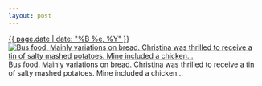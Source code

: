 ```yaml
---
layout: post
---
```


<p>
  <time><a href="/96">{{ page.date | date: "%B %e, %Y" }}</a></time>
  <a href="/96"><img src="{{ site.assets_url }}/96-640.jpg" srcset="{{ site.assets_url }}/96-1280.jpg 1280w, {{ site.assets_url }}/96-960.jpg 960w, {{ site.assets_url }}/96-640.jpg 640w, {{ site.assets_url }}/96-320.jpg 320w" sizes="(min-width: 700px) 50vw, calc(100vw - 2rem)" alt="Bus food. Mainly variations on bread. Christina was thrilled to receive a tin of salty mashed potatoes. Mine included a chicken..." /></a>
  <span>Bus food. Mainly variations on bread. Christina was thrilled to receive a tin of salty mashed potatoes. Mine included a chicken...</span>
</p>
